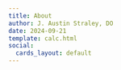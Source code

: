 ```yaml
---
title: About
author: J. Austin Straley, DO
date: 2024-09-21
template: calc.html
social:
  cards_layout: default
---
```


<!-- <div style="view-transition-name: one;"></div> -->
